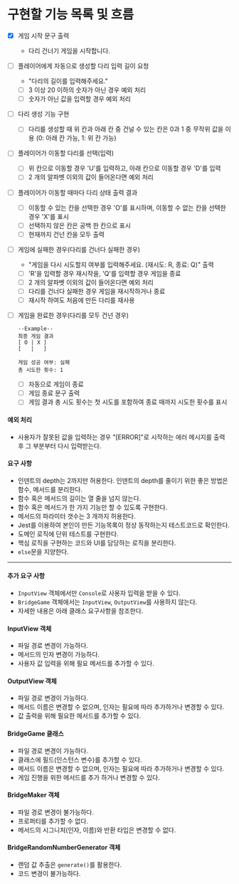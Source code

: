 # 구현할 기능 목록 및 흐름

- [x] 게임 시작 문구 출력
  - 다리 건너기 게임을 시작합니다.
- [ ] 플레이어에게 자동으로 생성할 다리 입력 길이 요청
  - "다리의 길이를 입력해주세요."
  - [ ] 3 이상 20 이하의 숫자가 아닌 경우 예외 처리
  - [ ] 숫자가 아닌 값을 입력할 경우 예외 처리
- [ ] 다리 생성 기능 구현
  - [ ] 다리를 생성할 때 위 칸과 아래 칸 중 건널 수 있는 칸은 0과 1 중 무작위 값을 이용 (0: 아래 칸 가능, 1: 위 칸 가능)
- [ ] 플레이어가 이동할 다리를 선택(입력)
  - [ ] 위 칸으로 이동할 경우 'U'를 입력하고, 아래 칸으로 이동할 경우 'D'를 입력
  - [ ] 2 개의 알파벳 이외의 값이 들어온다면 예외 처리
- [ ] 플레이어가 이동할 때마다 다리 상태 출력 결과
  - [ ] 이동할 수 있는 칸을 선택한 경우 'O'를 표시하며, 이동할 수 없는 칸을 선택한 경우 'X'를 표시
  - [ ] 선택하지 않은 칸은 공백 한 칸으로 표시
  - [ ] 현재까지 건넌 칸을 모두 출력
- [ ] 게임에 실패한 경우(다리를 건너다 실패한 경우)
  - "게임을 다시 시도할지 여부를 입력해주세요. (재시도: R, 종료: Q)" 출력
  - [ ] 'R'을 입력할 경우 재시작을, 'Q'를 입력할 경우 게임을 종료
  - [ ] 2 개의 알파벳 이외의 값이 들어온다면 예외 처리
  - [ ] 다리를 건너다 실패한 경우 게임을 재시작하거나 종료
  - [ ] 재시작 하여도 처음에 만든 다리를 재사용
- [ ] 게임을 완료한 경우(다리를 모두 건넌 경우)

  ```
  --Example--
  최종 게임 결과
  [ O | X ]
  [   |   ]

  게임 성공 여부: 실패
  총 시도한 횟수: 1
  ```

  - [ ] 자동으로 게임이 종료
  - [ ] 게임 종료 문구 출력
  - [ ] 게임 결과 총 시도 횟수는 첫 시도를 포함하여 종료 때까지 시도한 횟수를 표시

#### 예외 처리

- 사용자가 잘못된 값을 입력하는 경우 "[ERROR]"로 시작하는 에러 메시지를 출력 후 그 부분부터 다시 입력받는다.

#### 요구 사항

- 인덴트의 depth는 2까지만 허용한다. 인덴트의 depth를 줄이기 위한 좋은 방법은 함수, 메서드를 분리한다.
- 함수 혹은 메서드의 길이는 열 줄을 넘지 않는다.
- 함수 혹은 메서드가 한 가지 기능만 할 수 있도록 구현한다.
- 메서드의 파라미터 갯수는 3 개까지 허용한다.
- Jest를 이용하여 본인이 만든 기능목록이 정상 동작하는지 테스트코드로 확인한다.
- 도메인 로직에 단위 테스트를 구현한다.
- 핵심 로직을 구현하는 코드와 UI를 담당하는 로직을 분리한다.
- `else`문을 지양한다.

---

#### 추가 요구 사항

- `InputView` 객체에서만 `Console`로 사용자 입력을 받을 수 있다.
- `BridgeGame` 객체에서는 `InputView`, `OutputView`를 사용하지 않는다.
- 자세한 내용은 아래 클래스 요구사항을 참조한다.

#### InputView 객체

- 파일 경로 변경이 가능하다.
- 메서드의 인자 변경이 가능하다.
- 사용자 값 입력을 위해 필요 메서드를 추가할 수 있다.

#### OutputView 객체

- 파일 경로 변경이 가능하다.
- 메서드 이름은 변경할 수 없으며, 인자는 필요에 따라 추가하거나 변경할 수 있다.
- 값 출력을 위해 필요한 메서드를 추가할 수 있다.

#### BridgeGame 클래스

- 파일 경로 변경이 가능하다.
- 클래스에 필드(인스턴스 변수)를 추가할 수 있다.
- 메서드 이름은 변경할 수 없으며, 인자는 필요에 따라 추가하거나 변경할 수 있다.
- 게임 진행을 위한 메서드를 추가 하거나 변경할 수 있다.

#### BridgeMaker 객체

- 파일 경로 변경이 불가능하다.
- 프로퍼티를 추가할 수 없다.
- 메서드의 시그니처(인자, 이름)와 반환 타입은 변경할 수 없다.

#### BridgeRandomNumberGenerator 객체

- 랜덤 값 추출은 `generate()`를 활용한다.
- 코드 변경이 불가능하다.
